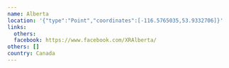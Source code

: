 ```yaml
---
name: Alberta
location: '{"type":"Point","coordinates":[-116.5765035,53.9332706]}'
links:
  others: 
  facebook: https://www.facebook.com/XRAlberta/
others: []
country: Canada
---
```


